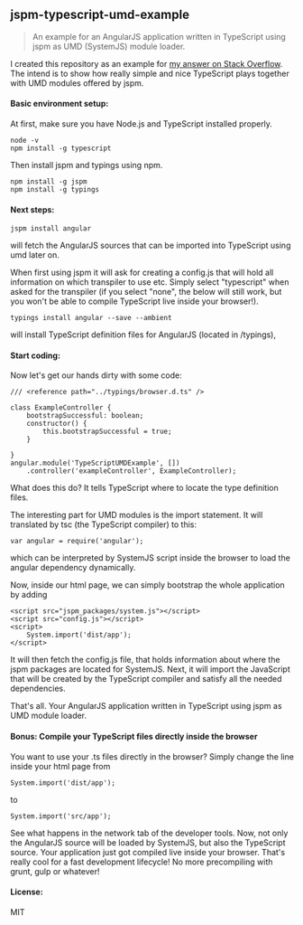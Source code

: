 ## jspm-typescript-umd-example

> An example for an AngularJS application written in TypeScript using jspm as UMD (SystemJS) module loader.

I created this repository as an example for [my answer on Stack Overflow](http://stackoverflow.com/a/32024545/1993402).
The intend is to show how really simple and nice TypeScript plays together with UMD modules offered by jspm.


#### Basic environment setup:

At first, make sure you have Node.js and TypeScript installed properly.

```
node -v
npm install -g typescript
```

Then install jspm and typings using npm.

```
npm install -g jspm
npm install -g typings
```

#### Next steps:

```
jspm install angular
```

will fetch the AngularJS sources that can be imported into TypeScript using umd later on.

When first using jspm it will ask for creating a config.js that will hold all information on which transpiler to use etc.
Simply select "typescript" when asked for the transpiler (if you select "none", the below will still work, but you won't be able to compile TypeScript live inside your browser!).

```
typings install angular --save --ambient
```

will install TypeScript definition files for AngularJS (located in /typings),


#### Start coding:

Now let's get our hands dirty with some code:

```
/// <reference path="../typings/browser.d.ts" />

class ExampleController {
	bootstrapSuccessful: boolean;
	constructor() {
		this.bootstrapSuccessful = true;
	}

}
angular.module('TypeScriptUMDExample', [])
	.controller('exampleController', ExampleController);
```

What does this do? It tells TypeScript where to locate the type definition files.

The interesting part for UMD modules is the import statement. It will translated by tsc (the TypeScript compiler) to this:

```
var angular = require('angular');
```

which can be interpreted by SystemJS script inside the browser to load the angular dependency dynamically.

Now, inside our html page, we can simply bootstrap the whole application by adding

```
<script src="jspm_packages/system.js"></script>
<script src="config.js"></script>
<script>
	System.import('dist/app');
</script>
```

It will then fetch the config.js file, that holds information about where the jspm packages are located for SystemJS.
Next, it will import the JavaScript that will be created by the TypeScript compiler and satisfy all the needed dependencies.

That's all. Your AngularJS application written in TypeScript using jspm as UMD module loader.

#### Bonus: Compile your TypeScript files directly inside the browser

You want to use your .ts files directly in the browser? Simply change the line inside your html page from

```
System.import('dist/app');
```

to

```
System.import('src/app');
```

See what happens in the network tab of the developer tools. Now, not only the AngularJS source will be loaded by SystemJS, but also the TypeScript source.
Your application just got compiled live inside your browser. That's really cool for a fast development lifecycle! No more precompiling with grunt, gulp or whatever!


#### License:

MIT
